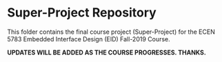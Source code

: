 # Super-Project Repository

This folder contains the final course project (Super-Project) for the ECEN 5783 Embedded Interface Design (EID) Fall-2019 Course.

**UPDATES WILL BE ADDED AS THE COURSE PROGRESSES. THANKS.**
